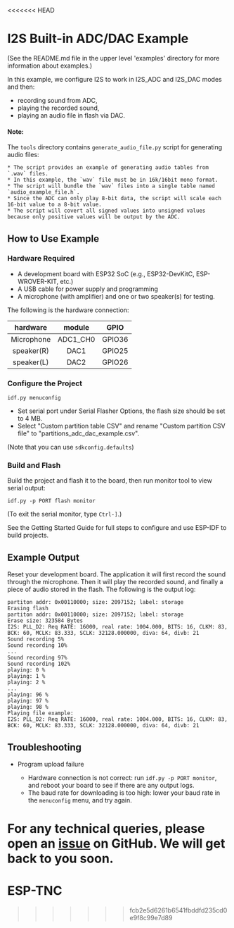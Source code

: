 <<<<<<< HEAD
# I2S Built-in ADC/DAC Example

(See the README.md file in the upper level 'examples' directory for more information about examples.)

In this example, we configure I2S to work in I2S_ADC and I2S_DAC modes and then:
* recording sound from ADC,
* playing the recorded sound,
* playing an audio file in flash via DAC.

#### Note:
The `tools` directory contains `generate_audio_file.py` script for generating audio files:

    * The script provides an example of generating audio tables from `.wav` files.
    * In this example, the `wav` file must be in 16k/16bit mono format.
    * The script will bundle the `wav` files into a single table named `audio_example_file.h`.
    * Since the ADC can only play 8-bit data, the script will scale each 16-bit value to a 8-bit value.
    * The script will covert all signed values into unsigned values because only positive values will be output by the ADC.

## How to Use Example

### Hardware Required

* A development board with ESP32 SoC (e.g., ESP32-DevKitC, ESP-WROVER-KIT, etc.)
* A USB cable for power supply and programming
* A microphone (with amplifier) and one or two speaker(s) for testing.

The following is the hardware connection:

|hardware|module|GPIO|
|:---:|:---:|:---:|
|Microphone|ADC1_CH0|GPIO36|
|speaker(R)|DAC1|GPIO25|
|speaker(L)|DAC2|GPIO26|

### Configure the Project

```
idf.py menuconfig
```

* Set serial port under Serial Flasher Options, the flash size should be set to 4 MB.
* Select "Custom partition table CSV" and rename "Custom partition CSV file" to "partitions_adc_dac_example.csv".

(Note that you can use `sdkconfig.defaults`)

### Build and Flash

Build the project and flash it to the board, then run monitor tool to view serial output:

```
idf.py -p PORT flash monitor
```

(To exit the serial monitor, type ``Ctrl-]``.)

See the Getting Started Guide for full steps to configure and use ESP-IDF to build projects.

## Example Output

Reset your development board. The application it will first record the sound through the microphone. Then it will play the recorded sound, and finally a piece of audio stored in the flash. The following is the output log:

```
partiton addr: 0x00110000; size: 2097152; label: storage
Erasing flash
partiton addr: 0x00110000; size: 2097152; label: storage
Erase size: 323584 Bytes
I2S: PLL_D2: Req RATE: 16000, real rate: 1004.000, BITS: 16, CLKM: 83, BCK: 60, MCLK: 83.333, SCLK: 32128.000000, diva: 64, divb: 21
Sound recording 5%
Sound recording 10%
...
Sound recording 97%
Sound recording 102% 
playing: 0 %
playing: 1 %
playing: 2 %
...
playing: 96 %
playing: 97 %
playing: 98 %
Playing file example:
I2S: PLL_D2: Req RATE: 16000, real rate: 1004.000, BITS: 16, CLKM: 83, BCK: 60, MCLK: 83.333, SCLK: 32128.000000, diva: 64, divb: 21
```

## Troubleshooting

* Program upload failure

    * Hardware connection is not correct: run `idf.py -p PORT monitor`, and reboot your board to see if there are any output logs.
    * The baud rate for downloading is too high: lower your baud rate in the `menuconfig` menu, and try again.

For any technical queries, please open an [issue](https://github.com/espressif/esp-idf/issues) on GitHub. We will get back to you soon.
=======
# ESP-TNC
>>>>>>> fcb2e5d6261b6541fbddfd235cd0e9f8c99e7d89
